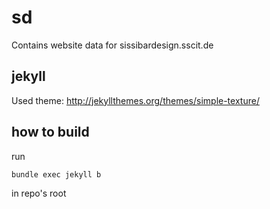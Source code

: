 # sd
Contains website data for sissibardesign.sscit.de

## jekyll

Used theme: http://jekyllthemes.org/themes/simple-texture/

## how to build

run

```
bundle exec jekyll b
```

in repo's root


